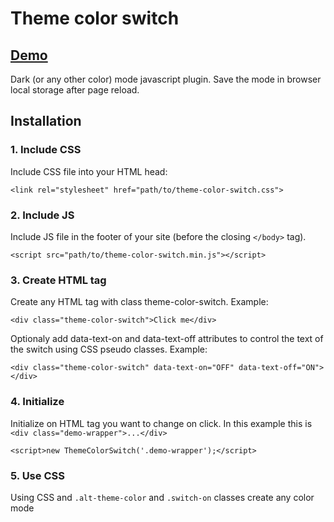 # Theme color switch
## [Demo](https://kulikovsasha.github.io/theme-color-switch/])
Dark (or any other color) mode javascript plugin. Save the mode in browser local storage after page reload.

## Installation

### 1. Include CSS
Include CSS file into your HTML head:
```
<link rel="stylesheet" href="path/to/theme-color-switch.css">
```
### 2. Include JS
Include JS file in the footer of your site (before the closing ```</body>``` tag).
```
<script src="path/to/theme-color-switch.min.js"></script>
```
### 3. Create HTML tag
Create any HTML tag with class theme-color-switch.
Example:
```
<div class="theme-color-switch">Click me</div>
```
Optionaly add data-text-on and data-text-off attributes to control the text of the switch using CSS pseudo classes.
Example:
```
<div class="theme-color-switch" data-text-on="OFF" data-text-off="ON"></div>
```

### 4. Initialize
Initialize on HTML tag you want to change on click.
In this example this is ```<div class="demo-wrapper">...</div>```
```
<script>new ThemeColorSwitch('.demo-wrapper');</script>
```

### 5. Use CSS
Using CSS and ```.alt-theme-color``` and ```.switch-on``` classes create any color mode

